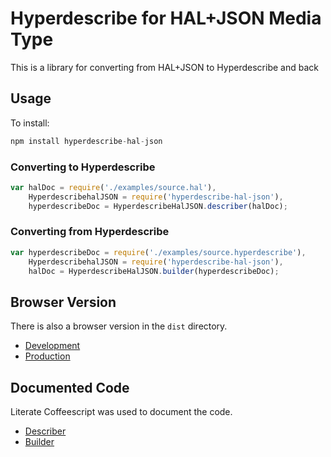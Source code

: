 Hyperdescribe for HAL+JSON Media Type
======================================

This is a library for converting from HAL+JSON to Hyperdescribe and back

## Usage

To install:

```javascript
npm install hyperdescribe-hal-json
```

### Converting to Hyperdescribe

```javascript
var halDoc = require('./examples/source.hal'),
    HyperdescribehalJSON = require('hyperdescribe-hal-json'),
    hyperdescribeDoc = HyperdescribeHalJSON.describer(halDoc);
```


### Converting from Hyperdescribe

```javascript
var hyperdescribeDoc = require('./examples/source.hyperdescribe'),
    HyperdescribehalJSON = require('hyperdescribe-hal-json'),
    halDoc = HyperdescribeHalJSON.builder(hyperdescribeDoc);
```

## Browser Version

There is also a browser version in the `dist` directory.

* [Development](dist/haljson.hyperdescribe.js)
* [Production](dist/haljson.hyperdescribe.min.js)

## Documented Code

Literate Coffeescript was used to document the code.

* [Describer](src/describer.litcoffee)
* [Builder](src/builder.litcoffee)
